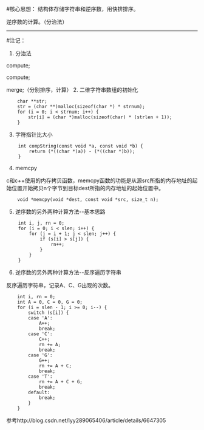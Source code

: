 #核心思想：
结构体存储字符串和逆序数，用快排排序。<p>
逆序数的计算。（分治法）
***
#注记：

1. 分治法
<p>compute;
<p>compute;
<p>merge;（分别排序，计算）
2. 二维字符串数组的初始化

		char **str;
		str = (char **)malloc(sizeof(char *) * strnum);
		for (i = 0; i < strnum; i++) {
			str[i] = (char *)malloc(sizeof(char) * (strlen + 1));
		}
3. 字符指针比大小

		int compString(const void *a, const void *b) {
			return (*((char *)a)) - (*((char *)b));
		}
4. memcpy
<p>c和c++使用的内存拷贝函数，memcpy函数的功能是从源src所指的内存地址的起始位置开始拷贝n个字节到目标dest所指的内存地址的起始位置中。

		void *memcpy(void *dest, const void *src, size_t n);
5. 逆序数的另外两种计算方法--基本思路

		int i, j, rn = 0;
		for (i = 0; i < slen; i++) {
			for (j = i + 1; j < slen; j++) {
				if (s[i] > s[j]) {
					rn++;
				}
			}
		}
6. 逆序数的另外两种计算方法--反序遍历字符串
<p>反序遍历字符串，记录A、C、G出现的次数。

		int i, rn = 0;
		int A = 0, C = 0, G = 0;
		for (i = slen - 1; i >= 0; i--) {
			switch (s[i]) {
			case 'A':
				A++;
				break;
			case 'C':
				C++;
				rn += A;
				break;
			case 'G':
				G++;
				rn += A + C;
				break;
			case 'T':
				rn += A + C + G;
				break;
			default:
				break;
			}
		}
参考http://blog.csdn.net/lyy289065406/article/details/6647305